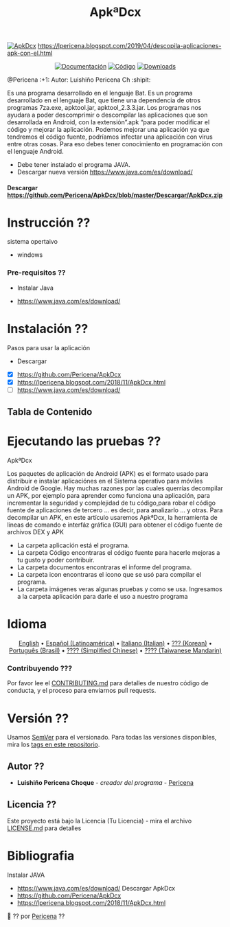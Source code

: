 <h1 align="center">
  <a href="https://2.bp.blogspot.com/-qpv0o3oWHYo/XBLEWkBEkLI/AAAAAAAAM-g/VDIYx0zUt2kt8XXtZBGvfE8WwBrF3wsmACLcBGAs/s1600/Screenshot_2.png" alt="Standard - JavaScript Style Guide" width="200"></a>
  <br>
ApkªDcx
  <br>
  <br>
</h1>

[![ApkDcx](https://3.bp.blogspot.com/-Vz-LMvtHWN0/XKdf6hIw8TI/AAAAAAAAOek/h7fmIZkIpX4fzbEZrM8PNAG7aYIPguOQQCLcBGAs/s1600/Screenshot_6.png)](https://lpericena.blogspot.com/2019/04/descopila-aplicaciones-apk-con-el.html)
https://lpericena.blogspot.com/2019/04/descopila-aplicaciones-apk-con-el.html

<p align="center">
  <a href="https://github.com/Pericena/ApkDcx/tree/master/Documentos"><img src="https://img.shields.io/travis/feross/standard/master.svg" alt="Documentación"></a>
  <a href="https://github.com/Pericena/ApkDcx/tree/master/Codigo"><img src="https://img.shields.io/badge/code_style-standard-brightgreen.svg" alt="Código"></a>
  <a href="https://github.com/Pericena/ApkDcx/tree/master/Aplicaci%C3%B3n"><img src="https://img.shields.io/npm/dm/standard.svg" alt="Downloads"></a>
</p>
@Pericena :+1: Autor: Luishiño Pericena Ch :shipit:

Es una programa desarrollado en el lenguaje Bat.
Es un programa desarrollado en el lenguaje Bat, que tiene una dependencia de otros programas 7za.exe, apktool.jar, apktool_2.3.3.jar.
Los programas nos ayudara a poder descomprimir o descompilar las aplicaciones que son desarrollada en Android, con la extensión”.apk “para poder modificar el código y mejorar la aplicación.
Podemos mejorar una aplicación ya que tendremos el código fuente, podríamos infectar una aplicación con virus entre otras cosas. Para eso debes tener conocimiento en programación con el lenguaje Android.
* Debe tener instalado el programa JAVA. 
* Descargar nueva versión https://www.java.com/es/download/

#### Descargar https://github.com/Pericena/ApkDcx/blob/master/Descargar/ApkDcx.zip

# Instrucción ??
sistema opertaivo 
- windows

### Pre-requisitos ??
- Instalar Java
* https://www.java.com/es/download/

# Instalación ??
Pasos para usar la aplicación
- Descargar
- [x] https://github.com/Pericena/ApkDcx
- [x] https://lpericena.blogspot.com/2018/11/ApkDcx.html
- [ ] https://www.java.com/es/download/

## Tabla de Contenido

# Ejecutando las pruebas ??

ApkªDcx

Los paquetes de aplicación de Android (APK) es el formato usado para distribuir e instalar aplicaciónes en el Sistema operativo para móviles Android de Google. Hay muchas razones por las cuales querrías decompilar un APK, por ejemplo para aprender como funciona una aplicación, para incrementar la seguridad y complejidad de tu código,para robar el código fuente de aplicaciones de tercero ... es decir, para analizarlo ... y otras.
Para decompilar un APK, en este artículo usaremos ApkªDcx, la herramienta de lineas de comando e interfáz gráfica (GUI) para obtener el código fuente de archivos DEX y APK



* La carpeta aplicación está el programa.
* La carpeta Código encontraras el código fuente para hacerle mejoras a tu gusto y poder contribuir.
* La carpeta documentos encontraras el informe del programa.
* La carpeta icon encontraras el icono que se usó para compilar el programa.
* La carpeta imágenes veras algunas pruebas y como se usa. 
Ingresamos a la carpeta aplicación para darle el uso a nuestro programa




# Idioma
<p align="center">
  <a href="README-en.md">English</a> •
  <a href="README-esla.md">Español (Latinoamérica)</a> •
  <a href="README-iteu.md">Italiano (Italian)</a> •
  <a href="README-kokr.md">??? (Korean)</a> •
  <a href="README-ptbr.md">Português (Brasil)</a> •
  <a href="README-zhcn.md">???? (Simplified Chinese)</a> •
  <a href="README-zhtw.md">???? (Taiwanese Mandarin)</a>
</p>

### Contribuyendo ???
Por favor lee el [CONTRIBUTING.md](https://github.com/Pericena) para detalles de nuestro código de conducta, y el proceso para enviarnos pull requests.

# Versión ??

Usamos [SemVer](http://semver.org/) para el versionado. Para todas las versiones disponibles, mira los [tags en este repositorio](https://github.com/tu/proyecto/tags).

## Autor ??
* **Luishiño Pericena Choque** - *creador del programa* - [Pericena](https://github.com/Pericena)

## Licencia ??
Este proyecto está bajo la Licencia (Tu Licencia) - mira el archivo [LICENSE.md](LICENSE.md) para detalles

# Bibliografia
Instalar JAVA
 * https://www.java.com/es/download/
Descargar ApkDcx
 * https://github.com/Pericena/ApkDcx
 * https://lpericena.blogspot.com/2018/11/ApkDcx.html
 
:pencil:
?? por [Pericena](https://github.com/Pericena) ??
